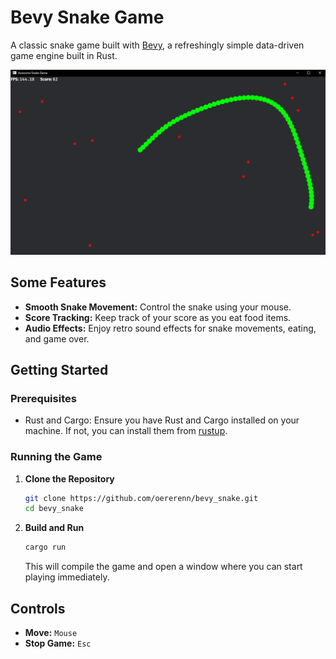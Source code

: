 # Bevy Snake Game

A classic snake game built with [Bevy](https://bevyengine.org), a refreshingly simple data-driven game engine built in Rust.

![Bevy Snake Game Screenshot](assets/snake_image.png)

## Some Features

- **Smooth Snake Movement:** Control the snake using your mouse.
- **Score Tracking:** Keep track of your score as you eat food items.
- **Audio Effects:** Enjoy retro sound effects for snake movements, eating, and game over.

## Getting Started

### Prerequisites

- Rust and Cargo: Ensure you have Rust and Cargo installed on your machine. If not, you can install them from [rustup](https://rustup.rs/).

### Running the Game

1. **Clone the Repository**

    ```bash
    git clone https://github.com/oererenn/bevy_snake.git
    cd bevy_snake
    ```

2. **Build and Run**

    ```bash
    cargo run
    ```

    This will compile the game and open a window where you can start playing immediately.

## Controls

- **Move:** `Mouse`
- **Stop Game:** `Esc`

